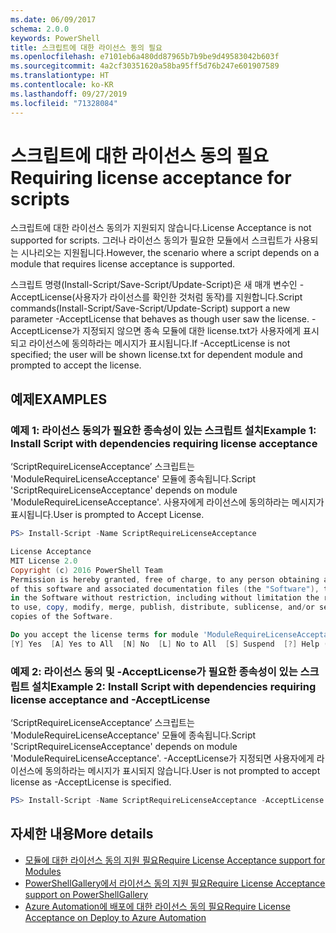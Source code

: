 ```yaml
---
ms.date: 06/09/2017
schema: 2.0.0
keywords: PowerShell
title: 스크립트에 대한 라이선스 동의 필요
ms.openlocfilehash: e7101eb6a480dd87965b7b9be9d49583042b603f
ms.sourcegitcommit: 4a2cf30351620a58ba95ff5d76b247e601907589
ms.translationtype: HT
ms.contentlocale: ko-KR
ms.lasthandoff: 09/27/2019
ms.locfileid: "71328084"
---
```

# <a name="requiring-license-acceptance-for-scripts"></a><span data-ttu-id="071b6-103">스크립트에 대한 라이선스 동의 필요</span><span class="sxs-lookup"><span data-stu-id="071b6-103">Requiring license acceptance for scripts</span></span>

<span data-ttu-id="071b6-104">스크립트에 대한 라이선스 동의가 지원되지 않습니다.</span><span class="sxs-lookup"><span data-stu-id="071b6-104">License Acceptance is not supported for scripts.</span></span> <span data-ttu-id="071b6-105">그러나 라이선스 동의가 필요한 모듈에서 스크립트가 사용되는 시나리오는 지원됩니다.</span><span class="sxs-lookup"><span data-stu-id="071b6-105">However, the scenario where a script depends on a module that requires license acceptance is supported.</span></span>

<span data-ttu-id="071b6-106">스크립트 명령(Install-Script/Save-Script/Update-Script)은 새 매개 변수인 -AcceptLicense(사용자가 라이선스를 확인한 것처럼 동작)를 지원합니다.</span><span class="sxs-lookup"><span data-stu-id="071b6-106">Script commands(Install-Script/Save-Script/Update-Script) support a new parameter -AcceptLicense that behaves as though user saw the license.</span></span> <span data-ttu-id="071b6-107">-AcceptLicense가 지정되지 않으면 종속 모듈에 대한 license.txt가 사용자에게 표시되고 라이선스에 동의하라는 메시지가 표시됩니다.</span><span class="sxs-lookup"><span data-stu-id="071b6-107">If -AcceptLicense is not specified; the user will be shown license.txt for dependent module and prompted to accept the license.</span></span>

## <a name="examples"></a><span data-ttu-id="071b6-108">예제</span><span class="sxs-lookup"><span data-stu-id="071b6-108">EXAMPLES</span></span>

### <a name="example-1-install-script-with-dependencies-requiring-license-acceptance"></a><span data-ttu-id="071b6-109">예제 1: 라이선스 동의가 필요한 종속성이 있는 스크립트 설치</span><span class="sxs-lookup"><span data-stu-id="071b6-109">Example 1: Install Script with dependencies requiring license acceptance</span></span>

<span data-ttu-id="071b6-110">‘ScriptRequireLicenseAcceptance’ 스크립트는 'ModuleRequireLicenseAcceptance' 모듈에 종속됩니다.</span><span class="sxs-lookup"><span data-stu-id="071b6-110">Script 'ScriptRequireLicenseAcceptance' depends on module 'ModuleRequireLicenseAcceptance'.</span></span> <span data-ttu-id="071b6-111">사용자에게 라이선스에 동의하라는 메시지가 표시됩니다.</span><span class="sxs-lookup"><span data-stu-id="071b6-111">User is prompted to Accept License.</span></span>

```PowerShell
PS> Install-Script -Name ScriptRequireLicenseAcceptance

License Acceptance
MIT License 2.0
Copyright (c) 2016 PowerShell Team
Permission is hereby granted, free of charge, to any person obtaining a copy
of this software and associated documentation files (the "Software"), to deal
in the Software without restriction, including without limitation the rights
to use, copy, modify, merge, publish, distribute, sublicense, and/or sell
copies of the Software.

Do you accept the license terms for module 'ModuleRequireLicenseAcceptance'.
[Y] Yes  [A] Yes to All  [N] No  [L] No to All  [S] Suspend  [?] Help (default is "N"):
```

### <a name="example-2-install-script-with-dependencies-requiring-license-acceptance-and--acceptlicense"></a><span data-ttu-id="071b6-112">예제 2: 라이선스 동의 및 -AcceptLicense가 필요한 종속성이 있는 스크립트 설치</span><span class="sxs-lookup"><span data-stu-id="071b6-112">Example 2: Install Script with dependencies requiring license acceptance and -AcceptLicense</span></span>

<span data-ttu-id="071b6-113">‘ScriptRequireLicenseAcceptance’ 스크립트는 'ModuleRequireLicenseAcceptance' 모듈에 종속됩니다.</span><span class="sxs-lookup"><span data-stu-id="071b6-113">Script 'ScriptRequireLicenseAcceptance' depends on module 'ModuleRequireLicenseAcceptance'.</span></span> <span data-ttu-id="071b6-114">-AcceptLicense가 지정되면 사용자에게 라이선스에 동의하라는 메시지가 표시되지 않습니다.</span><span class="sxs-lookup"><span data-stu-id="071b6-114">User is not prompted to accept license as -AcceptLicense is specified.</span></span>

```PowerShell
PS> Install-Script -Name ScriptRequireLicenseAcceptance -AcceptLicense
```

## <a name="more-details"></a><span data-ttu-id="071b6-115">자세한 내용</span><span class="sxs-lookup"><span data-stu-id="071b6-115">More details</span></span>

- [<span data-ttu-id="071b6-116">모듈에 대한 라이선스 동의 지원 필요</span><span class="sxs-lookup"><span data-stu-id="071b6-116">Require License Acceptance support for Modules</span></span>](module-license-acceptance.md)
- [<span data-ttu-id="071b6-117">PowerShellGallery에서 라이선스 동의 지원 필요</span><span class="sxs-lookup"><span data-stu-id="071b6-117">Require License Acceptance support on PowerShellGallery</span></span>](../how-to/working-with-packages/packages-that-require-license-acceptance.md)
- [<span data-ttu-id="071b6-118">Azure Automation에 배포에 대한 라이선스 동의 필요</span><span class="sxs-lookup"><span data-stu-id="071b6-118">Require License Acceptance on Deploy to Azure Automation</span></span>](../how-to/working-with-packages/deploy-to-azure-automation.md)
